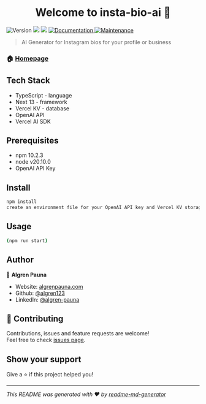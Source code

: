 <h1 align="center">Welcome to insta-bio-ai 👋</h1>
<p>
  <img alt="Version" src="https://img.shields.io/badge/version-0.1.0-blue.svg?cacheSeconds=2592000" />
  <img src="https://img.shields.io/badge/npm-10.2.3-blue.svg" />
  <img src="https://img.shields.io/badge/node-v20.10.0-blue.svg" />
  <a href="https://github.com/algren123/insta-bio-ai#readme" target="_blank">
    <img alt="Documentation" src="https://img.shields.io/badge/documentation-yes-brightgreen.svg" />
  </a>
  <a href="https://github.com/algren123/insta-bio-ai/graphs/commit-activity" target="_blank">
    <img alt="Maintenance" src="https://img.shields.io/badge/Maintained%3F-yes-green.svg" />
  </a>
</p>

> AI Generator for Instagram bios for your profile or business

### 🏠 [Homepage](https://insta-bio-ai.vercel.app/)

## Tech Stack

- TypeScript - language
- Next 13 - framework
- Vercel KV - database
- OpenAI API
- Vercel AI SDK

## Prerequisites

- npm 10.2.3
- node v20.10.0
- OpenAI API Key

## Install

```sh
npm install
create an environment file for your OpenAI API key and Vercel KV storage
```

## Usage

```sh
(npm run start)
```

## Author

👤 **Algren Pauna**

- Website: [algrenpauna.com](https://algrenpauna.com)
- Github: [@algren123](https://github.com/algren123)
- LinkedIn: [@algren-pauna](https://linkedin.com/in/algren-pauna)

## 🤝 Contributing

Contributions, issues and feature requests are welcome!<br />Feel free to check [issues page](https://github.com/algren123/insta-bio-ai/issues).

## Show your support

Give a ⭐️ if this project helped you!

---

_This README was generated with ❤️ by [readme-md-generator](https://github.com/kefranabg/readme-md-generator)_
